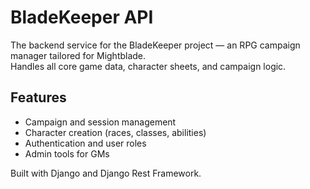 # BladeKeeper API

The backend service for the BladeKeeper project — an RPG campaign manager tailored for Mightblade.  
Handles all core game data, character sheets, and campaign logic.

## Features

- Campaign and session management
- Character creation (races, classes, abilities)
- Authentication and user roles
- Admin tools for GMs

Built with Django and Django Rest Framework.
